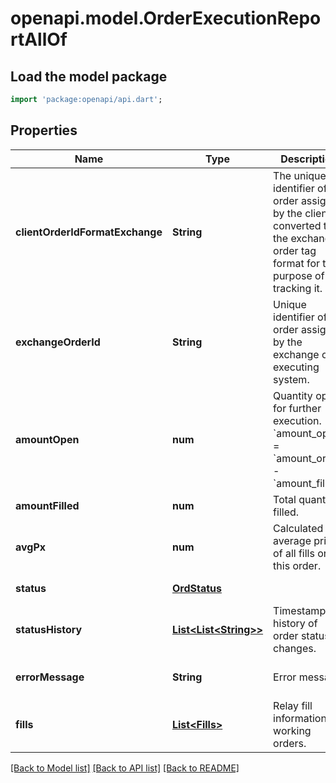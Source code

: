 # openapi.model.OrderExecutionReportAllOf

## Load the model package
```dart
import 'package:openapi/api.dart';
```

## Properties
Name | Type | Description | Notes
------------ | ------------- | ------------- | -------------
**clientOrderIdFormatExchange** | **String** | The unique identifier of the order assigned by the client converted to the exchange order tag format for the purpose of tracking it. | [default to null]
**exchangeOrderId** | **String** | Unique identifier of the order assigned by the exchange or executing system. | [optional] [default to null]
**amountOpen** | **num** | Quantity open for further execution. &#x60;amount_open&#x60; &#x3D; &#x60;amount_order&#x60; - &#x60;amount_filled&#x60; | [default to null]
**amountFilled** | **num** | Total quantity filled. | [default to null]
**avgPx** | **num** | Calculated average price of all fills on this order. | [optional] [default to null]
**status** | [**OrdStatus**](OrdStatus.md) |  | [default to null]
**statusHistory** | [**List&lt;List&lt;String&gt;&gt;**](List.md) | Timestamped history of order status changes. | [optional] [default to []]
**errorMessage** | **String** | Error message. | [optional] [default to null]
**fills** | [**List&lt;Fills&gt;**](Fills.md) | Relay fill information on working orders. | [optional] [default to []]

[[Back to Model list]](../README.md#documentation-for-models) [[Back to API list]](../README.md#documentation-for-api-endpoints) [[Back to README]](../README.md)


